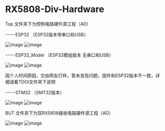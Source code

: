 # RX5808-Div-Hardware
Top 文件夹下为控制电路硬件源工程（AD）

-----ESP32         （ESP32版本带串口和USB）

![image](https://user-images.githubusercontent.com/66466560/183937956-674eb9af-34d4-4c9c-8c4c-6295178a1e20.png)    ![image](https://user-images.githubusercontent.com/66466560/183938070-6f742ad7-fe31-4b36-8a74-af897d9e4332.png)


-----ESP32_Model         （ESP32模组版本  无串口和USB）

![image](https://user-images.githubusercontent.com/66466560/183936445-ba10d89c-ef2b-4d56-a6fa-7c894df13919.png)    ![image](https://user-images.githubusercontent.com/66466560/183936873-803e462c-25ca-443b-945e-4116f57eca01.png)


因个人时间原因，交由网友打样，暂未发现问题，固件和ESP32版本不一致，详细请看TOOl文件夹下说明

-----STM32         （SMT32版本）

![image](https://user-images.githubusercontent.com/66466560/183937425-1a72175a-b4e1-4780-a6f5-73b10609ec76.png)   ![image](https://user-images.githubusercontent.com/66466560/183937246-c09bb0f1-aee1-4f02-8c59-64f3db5ac72b.png)


BUT 文件夹下为双RX5808接收电路硬件源工程（AD）

![image](https://user-images.githubusercontent.com/66466560/183938851-fef6d517-263a-4dd4-8a74-fedf3e2e9981.png)    ![image](https://user-images.githubusercontent.com/66466560/183939017-502e87f9-85a9-4835-83b9-fea33fe7ba28.png)



